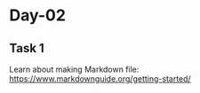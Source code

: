 # Day-02
## Task 1
Learn about making Markdown file: https://www.markdownguide.org/getting-started/ 

 
